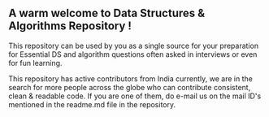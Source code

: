 ## A warm welcome to Data Structures & Algorithms Repository !

This repository can be used by you as a single source for your preparation for Essential DS and algorithm questions often asked in interviews or even for fun learning.

This repository has active contributors from India currently, we are in the search for more people across the globe who can contribute consistent, clean & readable code. If you are one of them, do e-mail us on the mail ID's mentioned in the readme.md file in the repository.


